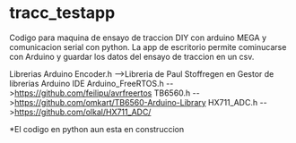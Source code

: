 # tracc_testapp
Codigo para maquina de ensayo de traccion DIY con arduino MEGA y comunicacion serial con python. La app de escritorio permite cominucarse con Arduino y guardar los datos del ensayo de traccion en un csv.

Librerias Arduino
Encoder.h -->Libreria de Paul Stoffregen en Gestor de librerias Arduino IDE
Arduino_FreeRTOS.h -->https://github.com/feilipu/avrfreertos
TB6560.h -->https://github.com/omkart/TB6560-Arduino-Library
HX711_ADC.h -->https://github.com/olkal/HX711_ADC/

*El codigo en python aun esta en construccion
